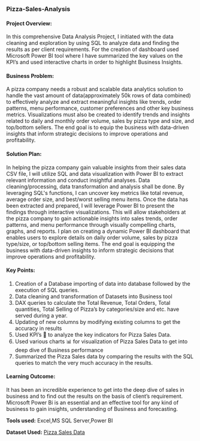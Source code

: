 ### Pizza-Sales-Analysis

#### Project Overview:
In this comprehensive Data Analysis Project, I initiated with the data cleaning and exploration by using SQL to analyze data and finding the results as per client requirements. For the creation of dashboard used Microsoft Power BI tool where I have summarized the key values on the KPI’s and used interactive charts in order to highlight Business Insights.

#### Business Problem:
A pizza company needs a robust and scalable data analytics solution to handle the vast amount of data(approximately 50k rows of data combined) to effectively analyze and extract meaningful insights like trends, order patterns, menu performance, customer preferences and other key business metrics. Visualizations must also be created to identify trends and insights related to daily and monthly order volume, sales by pizza type and size, and top/bottom sellers. The end goal is to equip the business with data-driven insights that inform strategic decisions to improve operations and profitability.

#### Solution Plan:
In helping the pizza company gain valuable insights from their sales data CSV file, I will utilize SQL and data visualization with Power BI to extract relevant information and conduct insightful analyses. Data cleaning/processing, data transformation and analysis shall be done.
By leveraging SQL's functions, I can uncover key metrics like total revenue, average order size, and best/worst selling menu items.
Once the data has been extracted and prepared, I will leverage Power BI to present the findings through interactive visualizations. This will allow stakeholders at the pizza company to gain actionable insights into sales trends, order patterns, and menu performance through visually compelling charts, graphs, and reports.
I plan on creating a dynamic Power BI dashboard that enables users to explore details on daily order volume, sales by pizza type/size, or top/bottom selling items. The end goal is equipping the business with data-driven insights to inform strategic decisions that improve operations and profitability.

#### Key Points:
1)   Creation of a Database importing of data into database followed by the execution of SQL queries.
2)   Data cleaning and transformation of Datasets into Business tool
3)   DAX queries to calculate the Total Revenue, Total Orders, Total quantities, Total Selling of Pizza’s by categories/size and etc. have served during a year.
4)   Updating of new columns by modifying existing columns to get the accuracy in results
5)   Used KPI’s 📇 to analyze the key indicators for Pizza Sales Data.
6)   Used various charts 📊 for visualization of Pizza Sales Data to get into deep dive of Business performance
7)   Summarized the Pizza Sales data by comparing the results with the SQL queries to match the very much accuracy in the results.

#### Learning Outcome:
It has been an incredible experience to get into the deep dive of sales in business and to find out the results on the basis of client’s requirement. Microsoft Power Bi is an essential and an effective tool for any kind of business to gain insights, understanding of Business and forecasting.

**Tools used:** Excel,MS SQL Server,Power BI

**Dataset Used:** [Pizza Sales Data](https://onedrive.live.com/view.aspx?resid=E4E5B0B542D39462%211270&authkey=!AAYKZgBB-sI4Ywk)
